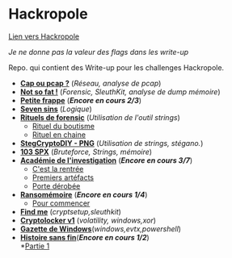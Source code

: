 # Hackropole
[Lien vers Hackropole](https://hackropole.fr/fr/)  

*Je ne donne pas la valeur des flags dans les write-up*

Repo. qui contient des Write-up pour les challenges Hackropole.  
* [**Cap ou pcap ?**](https://github.com/kiso6/hackropole/tree/main/cap_ou_pcap) (_Réseau, analyse de pcap_)  
* [**Not so fat !**](https://github.com/kiso6/hackropole/tree/main/not_so_fat) (_Forensic, SleuthKit, analyse de dump mémoire_)
* [**Petite frappe**](https://github.com/kiso6/hackropole/tree/main/petite_frappe) (_**Encore en cours 2/3**_)
* [**Seven sins**](https://github.com/kiso6/hackropole/tree/main/seven_sins) (_Logique_)
* [**Rituels de forensic**](https://github.com/kiso6/hackropole/tree/main/rituels_forensic) (_Utilisation de l'outil strings_)  
  * [Rituel du boutisme](https://github.com/kiso6/hackropole/tree/main/rituels_forensic#rituel-du-boutisme)
  * [Rituel en chaine](https://github.com/kiso6/hackropole/tree/main/rituels_forensic#rituel-en-cha%C3%AEne)
* [**StegCryptoDIY - PNG**](https://github.com/kiso6/hackropole/tree/main/steg_crypto_diy_png) (_Utilisation de strings, stégano._)
* [**103 SPX**](https://github.com/kiso6/hackropole/tree/main/103_spx) (_Bruteforce, Strings, mémoire_)
* [**Académie de l'investigation**](https://github.com/kiso6/hackropole/tree/main/academie_de_l_investigation) (_**Encore en cours 3/7**_)
   * [C'est la rentrée](https://github.com/kiso6/hackropole/tree/main/academie_de_l_investigation#partie-1--cest-la-rentr%C3%A9e)
   * [Premiers artéfacts](https://github.com/kiso6/hackropole/tree/main/academie_de_l_investigation#partie-3--premiers-art%C3%A9facts)
   * [Porte dérobée](https://github.com/kiso6/hackropole/tree/main/academie_de_l_investigation#partie-4--porte-d%C3%A9rob%C3%A9e)
* [**Ransomémoire**](https://github.com/kiso6/hackropole/tree/main/Ransomemoire) (_**Encore en cours 1/4**_)
   * [Pour commencer](https://github.com/kiso6/hackropole/tree/main/Ransomemoire#partie-0--pour-commencer) 
* [**Find me**](https://github.com/kiso6/hackropole/tree/main/FindMe) (_cryptsetup,sleuthkit_)
* [**Cryptolocker v1**](https://github.com/kiso6/hackropole/tree/main/Cryptolockerv1) (_volatility, windows,xor_)
* [**Gazette de Windows**](https://github.com/kiso6/hackropole/tree/main/Gazette2Windows)(_windows,evtx,powershell_)
* [**Histoire sans fin**](https://github.com/kiso6/hackropole/tree/main/histoire_sans_fin)(_**Encore en cours 1/2**_)  
  *[Partie 1](https://github.com/kiso6/hackropole/tree/main/histoire_sans_fin#partie-1)
  
 
  
